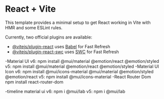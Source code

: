 # React + Vite

This template provides a minimal setup to get React working in Vite with HMR and some ESLint rules.

Currently, two official plugins are available:

- [@vitejs/plugin-react](https://github.com/vitejs/vite-plugin-react/blob/main/packages/plugin-react/README.md) uses [Babel](https://babeljs.io/) for Fast Refresh
- [@vitejs/plugin-react-swc](https://github.com/vitejs/vite-plugin-react-swc) uses [SWC](https://swc.rs/) for Fast Refresh

-Material UI
v6: npm install @mui/material @emotion/react @emotion/styled
v5: npm install @mui/material @emotion/react @emotion/styled
-Material UI Icon
v6: npm install @mui/icons-material @mui/material @emotion/styled @emotion/react
v5: npm install @mui/icons-material
-React Router Dom
npm install react-router-dom

-timeline material ui
v6: npm i @mui/lab
v5: npm i @mui/lab
